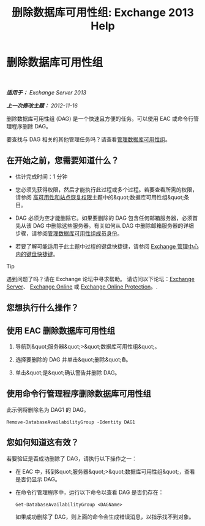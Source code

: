 ﻿---
title: '删除数据库可用性组: Exchange 2013 Help'
TOCTitle: 删除数据库可用性组
ms:assetid: 071296e9-31b0-40f4-9a02-177d97486ebd
ms:mtpsurl: https://technet.microsoft.com/zh-cn/library/Dd335069(v=EXCHG.150)
ms:contentKeyID: 50489872
ms.date: 05/21/2018
mtps_version: v=EXCHG.150
ms.translationtype: MT
---

# 删除数据库可用性组

 

_**适用于：** Exchange Server 2013_

_**上一次修改主题：** 2012-11-16_

删除数据库可用性组 (DAG) 是一个快速且方便的任务。可以使用 EAC 或命令行管理程序删除 DAG。

要查找与 DAG 相关的其他管理任务吗？请查看[管理数据库可用性组](managing-database-availability-groups-exchange-2013-help.md)。

## 在开始之前，您需要知道什么？

  - 估计完成时间：1 分钟

  - 您必须先获得权限，然后才能执行此过程或多个过程。若要查看所需的权限，请参阅 [高可用性和站点恢复权限](high-availability-and-site-resilience-permissions-exchange-2013-help.md)主题中的\&quot;数据库可用性组\&quot;条目。

  - DAG 必须为空才能删除它。如果要删除的 DAG 包含任何邮箱服务器，必须首先从该 DAG 中删除这些服务器。有关如何从 DAG 中删除邮箱服务器的详细步骤，请参阅[管理数据库可用性组成员身份](manage-database-availability-group-membership-exchange-2013-help.md)。

  - 若要了解可能适用于此主题中过程的键盘快捷键，请参阅 [Exchange 管理中心内的键盘快捷键](keyboard-shortcuts-in-the-exchange-admin-center-exchange-online-protection-help.md)。

> [!TIP]  
> 遇到问题了吗？请在 Exchange 论坛中寻求帮助。 请访问以下论坛：<a href="https://go.microsoft.com/fwlink/p/?linkid=60612">Exchange Server</a>、 <a href="https://go.microsoft.com/fwlink/p/?linkid=267542">Exchange Online</a> 或 <a href="https://go.microsoft.com/fwlink/p/?linkid=285351">Exchange Online Protection</a>。.


## 您想执行什么操作？

## 使用 EAC 删除数据库可用性组

1.  导航到\&quot;服务器\&quot;\>\&quot;数据库可用性组\&quot;。

2.  选择要删除的 DAG 并单击\&quot;删除\&quot;![删除图标](images/JJ657511.14f639f6-61e8-4418-bbfb-0db14de9d2f5(EXCHG.150).gif "删除图标")。

3.  单击\&quot;是\&quot;确认警告并删除 DAG。

## 使用命令行管理程序删除数据库可用性组

此示例将删除名为 DAG1 的 DAG。

    Remove-DatabaseAvailabilityGroup -Identity DAG1

## 您如何知道这有效？

若要验证是否成功删除了 DAG，请执行以下操作之一：

  - 在 EAC 中，转到\&quot;服务器\&quot;\>\&quot;数据库可用性组\&quot;，查看是否仍显示 DAG。

  - 在命令行管理程序中，运行以下命令以查看 DAG 是否仍存在：
    
        Get-DatabaseAvailabilityGroup <DAGName>
    
    如果成功删除了 DAG，则上面的命令会生成错误消息，以指示找不到对象。

